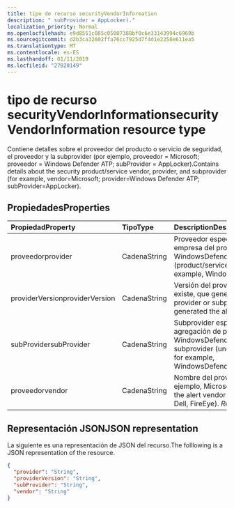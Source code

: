 ```yaml
---
title: tipo de recurso securityVendorInformation
description: " subProvider = AppLocker)."
localization_priority: Normal
ms.openlocfilehash: e9d8551c085c05007388bf0c6e33143994c6969b
ms.sourcegitcommit: d2b3ca32602ffa76cc7925d7f4d1e2258e611ea5
ms.translationtype: MT
ms.contentlocale: es-ES
ms.lasthandoff: 01/11/2019
ms.locfileid: "27820149"
---
```

# <a name="securityvendorinformation-resource-type"></a><span data-ttu-id="fcc45-103">tipo de recurso securityVendorInformation</span><span class="sxs-lookup"><span data-stu-id="fcc45-103">securityVendorInformation resource type</span></span>

<span data-ttu-id="fcc45-104">Contiene detalles sobre el proveedor del producto o servicio de seguridad, el proveedor y la subprovider (por ejemplo, proveedor = Microsoft; proveedor = Windows Defender ATP; subProvider = AppLocker).</span><span class="sxs-lookup"><span data-stu-id="fcc45-104">Contains details about the security product/service vendor, provider, and subprovider (for example, vendor=Microsoft; provider=Windows Defender ATP; subProvider=AppLocker).</span></span>

## <a name="properties"></a><span data-ttu-id="fcc45-105">Propiedades</span><span class="sxs-lookup"><span data-stu-id="fcc45-105">Properties</span></span>

| <span data-ttu-id="fcc45-106">Propiedad</span><span class="sxs-lookup"><span data-stu-id="fcc45-106">Property</span></span>   | <span data-ttu-id="fcc45-107">Tipo</span><span class="sxs-lookup"><span data-stu-id="fcc45-107">Type</span></span>|<span data-ttu-id="fcc45-108">Description</span><span class="sxs-lookup"><span data-stu-id="fcc45-108">Description</span></span>|
|:---------------|:--------|:----------|
|<span data-ttu-id="fcc45-109">proveedor</span><span class="sxs-lookup"><span data-stu-id="fcc45-109">provider</span></span> |<span data-ttu-id="fcc45-110">Cadena</span><span class="sxs-lookup"><span data-stu-id="fcc45-110">String</span></span>|<span data-ttu-id="fcc45-111">Proveedor específico (producto o servicio - empresa del proveedor no); Por ejemplo, WindowsDefenderATP.</span><span class="sxs-lookup"><span data-stu-id="fcc45-111">Specific provider (product/service - not vendor company); for example, WindowsDefenderATP.</span></span>|
|<span data-ttu-id="fcc45-112">providerVersion</span><span class="sxs-lookup"><span data-stu-id="fcc45-112">providerVersion</span></span>|<span data-ttu-id="fcc45-113">Cadena</span><span class="sxs-lookup"><span data-stu-id="fcc45-113">String</span></span>|<span data-ttu-id="fcc45-114">Versión del proveedor o subprovider, si existe, que generó la alerta.</span><span class="sxs-lookup"><span data-stu-id="fcc45-114">Version of the provider or subprovider, if it exists, that generated the alert.</span></span> <span data-ttu-id="fcc45-115">*Required*</span><span class="sxs-lookup"><span data-stu-id="fcc45-115">*Required*</span></span>|
|<span data-ttu-id="fcc45-116">subProvider</span><span class="sxs-lookup"><span data-stu-id="fcc45-116">subProvider</span></span>|<span data-ttu-id="fcc45-117">Cadena</span><span class="sxs-lookup"><span data-stu-id="fcc45-117">String</span></span>|<span data-ttu-id="fcc45-118">Subprovider específico (debajo de agregación de proveedor); Por ejemplo, WindowsDefenderATP.SmartScreen.</span><span class="sxs-lookup"><span data-stu-id="fcc45-118">Specific subprovider (under aggregating provider); for example, WindowsDefenderATP.SmartScreen.</span></span>|
|<span data-ttu-id="fcc45-119">proveedor</span><span class="sxs-lookup"><span data-stu-id="fcc45-119">vendor</span></span> |<span data-ttu-id="fcc45-120">Cadena</span><span class="sxs-lookup"><span data-stu-id="fcc45-120">String</span></span>|<span data-ttu-id="fcc45-121">Nombre del proveedor de alerta (por ejemplo, Microsoft, Dell, FireEye).</span><span class="sxs-lookup"><span data-stu-id="fcc45-121">Name of the alert vendor (for example, Microsoft, Dell, FireEye).</span></span> <span data-ttu-id="fcc45-122">*Required*</span><span class="sxs-lookup"><span data-stu-id="fcc45-122">*Required*</span></span>|


## <a name="json-representation"></a><span data-ttu-id="fcc45-123">Representación JSON</span><span class="sxs-lookup"><span data-stu-id="fcc45-123">JSON representation</span></span>

<span data-ttu-id="fcc45-124">La siguiente es una representación de JSON del recurso.</span><span class="sxs-lookup"><span data-stu-id="fcc45-124">The folllowing is a JSON representation of the resource.</span></span>
<!-- {
  "blockType": "resource",
  "optionalProperties": [

  ],
  "@odata.type": "microsoft.graph.securityVendorInformation"
}-->

```json
{
  "provider": "String",
  "providerVersion": "String",
  "subProvider": "String",
  "vendor": "String"
}

```

<!-- uuid: 8fcb5dbc-d5aa-4681-8e31-b001d5168d79
2015-10-25 14:57:30 UTC -->
<!-- {
  "type": "#page.annotation",
  "description": "securityVendorInformation resource",
  "keywords": "",
  "section": "documentation",
  "tocPath": ""
}-->
